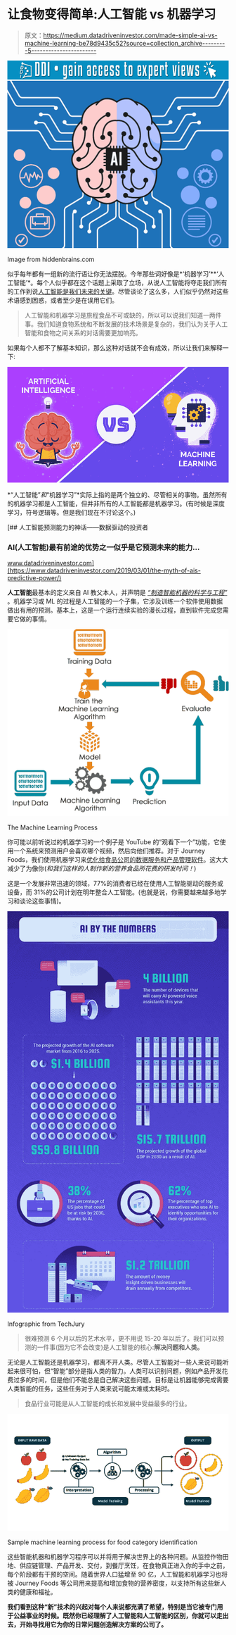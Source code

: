 # 让食物变得简单:人工智能 vs 机器学习

> 原文：<https://medium.datadriveninvestor.com/made-simple-ai-vs-machine-learning-be78d9435c52?source=collection_archive---------5----------------------->

[![](img/c85e95d8eb69de0b41cace1298dd490d.png)](http://www.track.datadriveninvestor.com/1B9E)![](img/ac8ac9e8e36cd33fd67aef24fba7f319.png)

Image from hiddenbrains.com

似乎每年都有一组新的流行语让你无法摆脱。今年那些词好像是*‘机器学习’**‘人工智能’*。每个人似乎都在这个话题上采取了立场，从说人工智能将夺走我们所有的工作到说[人工智能是我们未来的关键](https://medium.com/datadriveninvestor/the-truth-about-ai-dbacece23e83)。尽管谈论了这么多，人们似乎仍然对这些术语感到困惑，或者至少是在误用它们。

> 人工智能和机器学习是旅程食品不可或缺的，所以可以说我们知道一两件事。我们知道食物系统和不断发展的技术场景是复杂的，我们认为关于人工智能和食物之间关系的对话需要更加响亮。

如果每个人都不了解基本知识，那么这种对话就不会有成效，所以让我们来解释一下:

![](img/854e6d20f3069600ea5bdaaae60b55ce.png)

*“人工智能”*和*“机器学习”*实际上指的是两个独立的、尽管相关的事物。虽然所有的机器学习都是人工智能，但并非所有的人工智能都是机器学习。(有时候是深度学习，符号逻辑等。但是我们现在不讨论这个。)

[](https://www.datadriveninvestor.com/2019/03/01/the-myth-of-ais-predictive-power/) [## 人工智能预测能力的神话——数据驱动的投资者

### AI(人工智能)最有前途的优势之一似乎是它预测未来的能力…

www.datadriveninvestor.com](https://www.datadriveninvestor.com/2019/03/01/the-myth-of-ais-predictive-power/) 

**人工智能**最基本的定义来自 AI 教父本人，并声明是 [*“制造智能机器的科学与工程”*](https://www.aisb.org.uk/public-engagement/what-is-ai) 。机器学习或 ML 的过程是人工智能的一个子集，它涉及训练一个软件使用数据做出有用的预测。基本上，这是一个运行连续实验的漫长过程，直到软件完成您需要它做的事情。

![](img/1d9e5411d63e4b64a4943ee9e8854bbe.png)

The Machine Learning Process

你可能以前听说过的机器学习的一个例子是 YouTube 的“观看下一个”功能，它使用一个系统来预测用户会喜欢哪个视频，然后向他们推荐。对于 Journey Foods，我们使用机器学习来[优化给食品公司的数据服务和产品管理软件](https://journeyfoods.io/)。这大大减少了为像你(*和我们这样的人制作新的营养食品所花费的研发时间！*)

这是一个发展非常迅速的领域，77%的消费者已经在使用人工智能驱动的服务或设备，而 31%的公司计划在明年整合人工智能。(也就是说，你需要越来越多地学习和谈论这些事情)。

![](img/5ad73647b109909e4aa3b5b97eb8868c.png)

Infographic from TechJury

> 很难预测 6 个月以后的艺术水平，更不用说 15-20 年以后了。我们可以预测的一件事(因为它不会改变)是人工智能的核心:**解决问题和人类。**

无论是人工智能还是机器学习，都离不开人类。尽管人工智能对一些人来说可能听起来很可怕，但“智能”部分是指人类的智力。人类可以识别问题，例如产品开发花费过多的时间，但是他们不能总是自己解决这些问题。目标是让机器能够完成需要人类智能的任务，这些任务对于人类来说可能太难或太耗时。

> 食品行业可能是从人工智能的成长和发展中受益最多的行业。

![](img/59665b6ede8a13ac23854bd14477ff1f.png)

Sample machine learning process for food category identification

这些智能机器和机器学习程序可以并将用于解决世界上的各种问题。从监控作物田地、供应链管理、产品开发、交付，到餐厅烹饪，在食物真正进入你的手中之前，每个阶段都有干预的空间。随着世界人口猛增至 90 亿，人工智能和机器学习也将被 Journey Foods 等公司用来提高和增加食物的营养密度，以支持所有这些新人类的健康和福祉。

**我们看到这种“新”技术的兴起对每个人来说都充满了希望，特别是当它被专门用于公益事业的时候。既然你已经理解了人工智能和人工智能的区别，你就可以走出去，开始寻找用它为你的日常问题创造解决方案的公司了。**